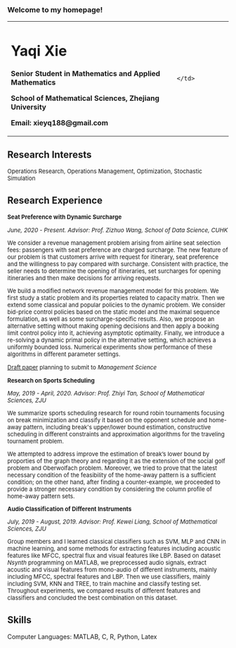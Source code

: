 ### Welcome to my homepage!


<div>
<table border="0">
  <tr>
    <td width="75%">
      <h1>Yaqi Xie</h1>
      <p><b>Senior Student in Mathematics and Applied Mathematics</b></p>
      <p><b>School of Mathematical Sciences, Zhejiang University</b></p>
      <p><b>Email: xieyq188@gmail.com</b></p>
    </td>
    <td width="25%">
      
    </td>
  </tr>
</table>
</div>

## Research Interests
<font size = 2> Operations Research, Operations Management, Optimization, Stochastic Simulation </font>

## Research Experience
<font size = 2> **Seat Preference with Dynamic Surcharge** 

*June, 2020 - Present.   Advisor: Prof. Zizhuo Wang, School of Data Science, CUHK*

We consider a revenue management problem arising from airline seat selection fees: passengers with seat preference are charged surcharge.
The new feature of our problem is that customers arrive with request for itinerary, 
seat preference and the willingness to pay compared with surcharge.
Consistent with practice, the seller needs to determine the opening of itineraries,
set surcharges for opening itineraries and then make decisions for arriving requests. 

We build a modified network revenue management model for this problem.
We first study a static problem and its properties related to capacity matrix. Then we extend some classical and popular policies to the dynamic problem.
We consider bid-price control policies based on the static model and the maximal sequence formulation, as well as  some surcharge-specific results.
Also, we propose an alternative setting without making opening decisions and then apply a booking limit control policy into it, achieving asymptotic optimality.
Finally, we introduce a re-solving a dynamic primal policy in the alternative setting, which achieves a uniformly bounded loss.
Numerical experiments show performance of these algorithms in different parameter settings.


</font>

<font size = 2><a href="https://drive.google.com/file/d/1uIkFcRv_spVqaHo_52Y8-w3vdmNcg7Ki/view?usp=sharing" target="_blank">Draft paper</a>
planning to submit to *Management Science*



**Research on Sports Scheduling** 

*May, 2019 - April, 2020. Advisor: Prof. Zhiyi Tan, School of Mathematical Sciences, ZJU*

We summarize sports scheduling research for round robin tournaments focusing on break minimization and classify it based on the opponent schedule and home-away pattern, including break's upper/lower bound estimation,
constructive scheduling in different constraints and approximation algorithms for the traveling tournament problem.

We attempted to address improve the estimation of break’s lower bound by proporties of the graph theory and regarding it as the extension of the social golf problem and Oberwolfach problem.
Moreover, we tried to prove that the latest necessary condition of the feasibility of the home-away pattern is a sufficient condition; 
on the other hand, after finding a counter-example, we proceeded to provide a stronger necessary condition by considering the column profile of home-away pattern sets.




**Audio Classification of Different Instruments**

*July, 2019 - August, 2019. Advisor: Prof. Kewei Liang, School of Mathematical Sciences, ZJU*

Group members and I learned classical classifiers such as SVM, MLP and CNN in machine learning, and some methods for extracting features
including acoustic features like MFCC, spectral flux and visual features like LBP. Based on dataset *Nsynth* programming on MATLAB,
we preprocessed audio signals, extract acoustic and visual features from mono-audio of different instruments, mainly including MFCC, spectral features and LBP.
Then we use classifiers, mainly including SVM, KNN and TREE, to train machine and classify testing set. Throughout experiments, we
compared results of different features and classifiers and concluded the best combination on this dataset.

</font>

## Skills 
Computer Languages: MATLAB, C, R, Python, Latex










